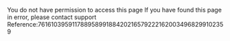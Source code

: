 You do not have permission to access this page If you have found this page in error, please contact support Reference:761610395911788958991884202165792221620034968299102359
